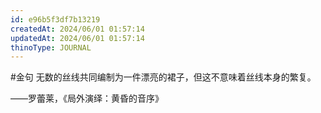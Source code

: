 ```yaml
---
id: e96b5f3df7b13219
createdAt: 2024/06/01 01:57:14
updatedAt: 2024/06/01 01:57:14
thinoType: JOURNAL
---
```

#金句 无数的丝线共同编制为一件漂亮的裙子，但这不意味着丝线本身的繁复。

——罗蕾莱，《局外演绎：黄昏的音序》
